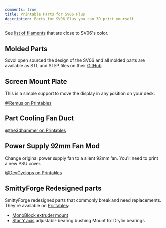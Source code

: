```yaml
---
comments: true
title: Printable Parts for SV06 Plus
description: Parts for SV06 Plus you can 3D print yourself
---
```


See [list of filaments](/Parts/printable-parts/#sovol-colored-filament) that are close to SV06's color.

## Molded Parts

Sovol open sourced the design of the SV06 and all molded parts are available as STL and STEP files on their [GitHub](https://github.com/Sovol3d/SV06-PLUS)

## Screen Mount Plate

This is a simple support to move the display in any position on your desk.

[@Remus on Printables](https://www.printables.com/model/449788-sovol-sv06-screen-support)

## Part Cooling Fan Duct

[@the3dhammer on Printables](https://www.printables.com/model/305352)

## Power Supply 92mm Fan Mod

Change original power supply fan to a silent 92mm fan. You'll need to print a new PSU cover.

[@DevCyclops on Printables](https://www.printables.com/model/463200-sovol-sv06-plus-power-supply-cover-92mm-fan)

## SmittyForge Redesigned parts

SmittyForge redesigned parts that commonly break and need replacements. They're available on [Printables](https://www.printables.com/@SmittyForge_1090939):

- [MonoBlock extruder mount](https://www.printables.com/model/672372-sovol-sv06-plus-monoblock-extruder-mount)
- [Star Y axis](https://www.printables.com/model/662343-sovol-sv06-star-y-axis-adjustable-bearing-bushing-) adjustable bearing bushing Mount for Drylin bearings